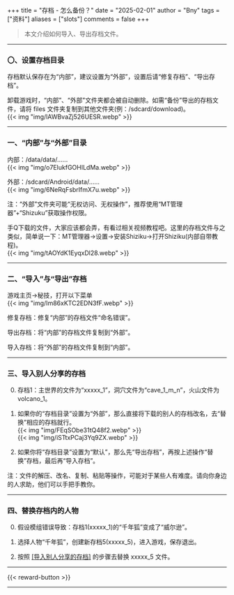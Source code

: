 +++
title = "存档 - 怎么备份？"
date = "2025-02-01"
author = "Bny"
tags = ["资料"]
aliases = ["slots"]
comments = false
+++

> 本文介绍如何导入、导出存档文件。


---

### 〇、设置存档目录  
存档默认保存在为“内部”，建议设置为“外部”，设置后请“修复存档”、“导出存档”。  

卸载游戏时，“内部”、“外部”文件夹都会被自动删除。如需“备份”导出的存档文件，请将 files 文件夹复制到其他文件夹(例：/sdcard/download)。  
{{< img "img/lAWBvaZj526UESR.webp" >}}  

---

### 一、“内部”与“外部”目录  

内部：/data/data/......  
{{< img "img/o7ElukfGOHILdMa.webp" >}}  

外部：/sdcard/Android/data/......  
{{< img "img/6NeRqFsbrIfmX7u.webp" >}}  

注：“外部”文件夹可能“无权访问、无权操作”，推荐使用“MT管理器”+“Shizuku”获取操作权限。  

手Q下载的文件，大家应该都会弄，有看过相关视频教程吧。这里的存档文件与之类似，简单说一下：MT管理器->设置->安装Shiziku->打开Shiziku(内部自带教程)。  
{{< img "img/tAOYdK1EyqxDl28.webp" >}}  


---


### 二、“导入”与“导出”存档  

游戏主页->秘技，打开以下菜单  
{{< img "img/Im86xKTC2EDN3fF.webp" >}}  

修复存档：修复“内部”的存档文件“命名错误”。  

导出存档：将“内部”的存档文件复制到“外部”。  

导入存档：将“外部”的存档文件复制到“内部”。  

---

### 三、导入别人分享的存档  

0. 存档1：主世界的文件为“xxxxx_1”，洞穴文件为“cave_1_m_n”，火山文件为volcano_1。

1. 如果你的“存档目录”设置为“外部”，那么直接将下载的别人的存档改名，去“替换”相应的存档就行。  
{{< img "img/FEqSObe31tQ48f2.webp" >}}  
{{< img "img/iSTtxPCaj3Yq9ZX.webp" >}}  


2. 如果你将“存档目录”设置为“默认”，那么先“导出存档”，再按上述操作“替换”存档，最后再“导入存档”。  

注：文件的解压、改名、复制、粘贴等操作，可能对于某些人有难度。请向你身边的人求助，他们可以手把手教你。  

---

### 四、替换存档内的人物  

0. 假设模组错误导致：存档1(xxxxx_1)的“千年狐”变成了“威尔逊”。

1. 选择人物“千年狐”，创建新存档5(xxxxx_5)，进入游戏，保存退出。

2. 按照 [[导入别人分享的存档]](#三导入别人分享的存档) 的步骤去替换 xxxxx_5 文件。

---

{{< reward-button >}}

---

